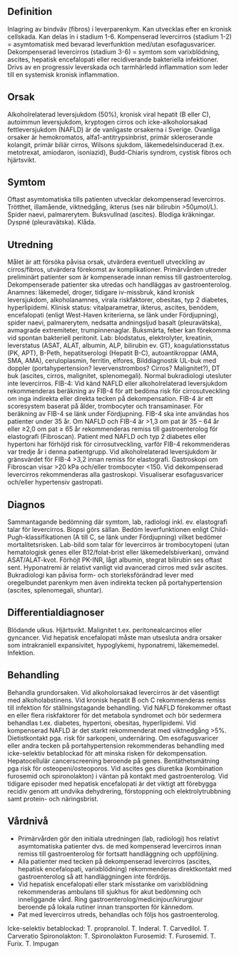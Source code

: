 ## Definition

Inlagring av bindväv (fibros) i leverparenkym. Kan utvecklas efter en kronisk cellskada.
Kan delas in i stadium 1-6.
Kompenserad levercirros (stadium 1-2) = asymtomatisk med bevarad leverfunktion med/utan esofagusvaricer.
Dekompenserad levercirros (stadium 3-6) = symtom som varixblödning, ascites, hepatisk encefalopati eller recidiverande bakteriella infektioner. Drivs av en progressiv leverskada och tarmhärledd inflammation som leder till en systemisk kronisk inflammation.

## Orsak

Alkoholrelaterad leversjukdom (50%), kronisk viral hepatit (B eller C), autoimmun leversjukdom, kryptogen cirros och icke-alkoholorsakad fettleversjukdom (NAFLD) är de vanligaste orsakerna i Sverige. Ovanliga orsaker är hemokromatos, alfa1-antitrypsinbrist, primär skleroserande kolangit, primär biliär cirros, Wilsons sjukdom, läkemedelsinducerad (t.ex. metotrexat, amiodaron, isoniazid), Budd-Chiaris syndrom, cystisk fibros och hjärtsvikt.

## Symtom

Oftast asymtomatiska tills patienten utvecklar dekompenserad levercirros. Trötthet, illamående, viktnedgång, ikterus (ses när bilirubin >50µmol/L). Spider naevi, palmarerytem. Buksvullnad (ascites). Blodiga kräkningar. Dyspné (pleuravätska). Klåda.

## Utredning

Målet är att försöka påvisa orsak, utvärdera eventuell utveckling av cirros/fibros, utvärdera förekomst av komplikationer. Primärvården utreder preliminärt patienter som är kompenserade innan remiss till gastroenterolog. Dekompenserade patienter ska utredas och handläggas av gastroenterolog.
Anamnes: läkemedel, droger, tidigare iv-missbruk, känd kronisk leversjukdom, alkoholanamnes, virala riskfaktorer, obesitas, typ 2 diabetes, hyperlipidemi.
Klinisk status: vitalparametrar, ikterus, ascites, benödem, encefalopati (enligt West-Haven kriterierna, se länk under Fördjupning), spider naevi, palmarerytem, nedsatta andningsljud basalt (pleuravätska), avmagrade extremiteter, trumpinnenaglar. Buksmärta, feber kan förekomma vid spontan bakteriell peritonit.
Lab: blodstatus, elektrolyter, kreatinin, leverstatus (ASAT, ALAT, albumin, ALP, bilirubin ev. GT), koagulationsstatus (PK, APT), B-Peth, hepatitserologi (Hepatit B-C), autoantikroppar (AMA, SMA, AMA), ceruloplasmin, ferritin, elfores,
Bilddiagnostik UL-buk med doppler (portahypertension? levervenstrombos? Cirros? Malignitet?), DT buk (ascites, cirros, malignitet, splenomegali). Normal bukradiologi utesluter inte levercirros.
FIB-4: Vid känd NAFLD eller alkoholrelaterad leversjukdom rekommenderas beräkning av FIB-4 för att bedöma risk för cirrosutveckling om inga indirekta eller direkta tecken på dekompensation. FIB-4 är ett scoresystem baserat på ålder, trombocyter och transaminaser. För beräkning av FIB-4 se länk under Fördjupning. FIB-4 ska inte användas hos patienter under 35 år.
Om NAFLD och FIB-4 är >1,3 om pat är 35 – 64 år eller ≥2,0 om pat ≥ 65 år rekommenderas remiss till gastroenterolog för elastografi (Fibroscan). Patient med NAFLD och typ 2 diabetes eller hypertoni har förhöjd risk för cirrosutveckling, varför FIB-4 rekommenderas var tredje år i denna patientgrupp. Vid alkoholrelaterad leversjukdom är gränsvärdet för FIB-4 >3,2 innan remiss för elastografi.
Gastroskopi om Fibroscan visar >20 kPa och/eller trombocyter <150. Vid dekompenserad levercirros rekommenderas alla gastroskopi. Visualiserar esofagusvaricer och/eller hypertensiv gastropati.

## Diagnos

Sammantagande bedömning där symtom, lab, radiologi inkl. ev. elastografi talar för levercirros. Biopsi görs sällan. Bedöm leverfunktionen enligt Child-Pugh-klassifikationen (A till C, se länk under Fördjupning) vilket bedömer mortalitetsrisken.
Lab-bild som talar för levercirros är trombocytopeni (utan hematologisk genes eller B12/folat-brist eller läkemedelsbiverkan), omvänd ASAT/ALAT-kvot. Förhöjt PK-INR, lågt albumin, stegrat bilirubin ses oftast sent. Hyponatremi är relativt vanligt vid avancerad cirros med svår ascites.
Bukradiologi kan påvisa form- och storleksförändrad lever med oregelbundet parenkym men även indirekta tecken på portahypertension (ascites, splenomegali, shuntar).

## Differentialdiagnoser

Blödande ulkus. Hjärtsvikt. Malignitet t.ex. peritonealcarcinos eller gyncancer. Vid hepatisk encefalopati måste man utsesluta andra orsaker som intrakraniell expansivitet, hypoglykemi, hyponatremi, läkememedel. Infektion.

## Behandling

Behandla grundorsaken. Vid alkoholorsakad levercirros är det väsentligt med alkoholabstinens. Vid kronisk hepatit B och C rekommenderas remiss till infektion för ställningstagande behandling. Vid NAFLD förekommer oftast en eller flera riskfaktorer för det metabola syndromet och bör sedermera behandlas t.ex. diabetes, hypertoni, obesitas, hyperlipidemi. Vid kompenserad NAFLD är det starkt rekommenderat med viktnedgång >5%. Dietistkontakt pga. risk för sarkopeni, undernäring.
Om esofagusvaricer eller andra tecken på portahypertension rekommenderas behandling med icke-selektiv betablockad för att minska risken för dekompensation. Hepatocellulär cancerscreening beroende på genes. Bentäthetsmätning pga risk för osteopeni/osteoporos.
Vid ascites ges diuretika (kombination furosemid och spironolakton) i väntan på kontakt med gastroenterolog.
Vid tidigare episoder med hepatisk encefalopati är det viktigt att förebygga recidiv genom att undvika dehydrering, förstoppning och elektrolytrubbning samt protein- och näringsbrist.

## Vårdnivå

- Primärvården gör den initiala utredningen (lab, radiologi) hos relativt asymtomatiska patienter dvs. de med kompenserad levercirros innan remiss till gastroenterolog för fortsatt handläggning och uppföljning.
- Alla patienter med tecken på dekompenserad levercirros (ascites, hepatisk encefalopati, varixblödning) rekommenderas direktkontakt med gastroenterolog så att handläggningen inte fördröjs.
- Vid hepatisk encefalopati eller stark misstanke om varixblödning rekommenderas ambulans till sjukhus för akut bedömning och inneliggande vård. Ring gastroenterolog/medicinjour/kirurgjour beroende på lokala rutiner innan transporten för kännedom.
- Pat med levercirros utreds, behandlas och följs hos gastroenterolog.


Icke-selektiv betablockad: T. propranolol. T. Inderal. T. Carvedilol. T. Carveratio
Spironolakton: T. Spironolakton
Furosemid: T. Furosemid. T. Furix. T. Impugan

